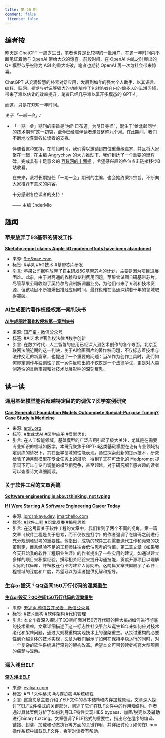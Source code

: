 ```yaml
---
title: 第 16 期
comment: false
_license: false
---
```


## 编者按

昨天是 ChatGPT 一周岁生日，笔者也算是比较早的一批用户，在这一年时间内不断见证着他与 OpenAI 带给大众的惊喜。前段时间，在 OpenAI 内乱之时爆出的 Q* 模型似乎被称为 AGI 的重大突破，笔者也期待 OpenAI 再一次为社会带来惊喜。

ChatGPT 从充满智慧的朴素对话应用，发展到如今的强大个人助手，以其语言、编程、联网、视觉与听说等强大的功能培养了包括笔者在内的很多人的生活习惯，带来了难以估计的效率提升，笔者已经几乎难以离开多模态的 GPT-4。

而这，只是在短短一年时间。

*关于「一期一会」：*

- 「一期一会」期刊的宗旨是“为昨日布道，为明日寻径”，诞生于”给北邮同学的技术期刊“这一初衷，至今已经陪伴读者走过整整九个月。在此期间，我们不断地收获着各位读者的支持。
    
    
    伴随着这种支持，在前段时间，我们得以邀请到四位重量级嘉宾，并且将大家聚在一起，在主编 Angrychow 的大力推动下，我们到达了一个重要的里程碑，完成具有十足意义的 [互联网的十面相](https://www.bilibili.com/video/BV1Vb4y1T7Rx/) ，希望感兴趣的各位点击链接移步B站收看。
    
    在未来，我将长期担任「一期一会」期刊的主编，也会始终秉持宗旨，不断向大家推荐有意义的内容。
    
    十分感谢各位读者的支持！
    
    —— 主编 EnderMio
    

## 趣闻

### 苹果放弃了5G基带的研发工作

[**Sketchy report claims Apple 5G modem efforts have been abandoned**](https://9to5mac.com/2023/11/29/apple-5g-modem-sketchy-report/)

- 来源: [9to5mac.com](https://9to5mac.com/2023/11/29/apple-5g-modem-sketchy-report/)
- 标签: #苹果 #5G技术 #基带芯片研发
- 引言: 苹果公司据称放弃了自主研发5G基带芯片的计划，主要是因为项目进展困难。此前，由于对高通的依赖和专利费用问题，苹果曾试图自研基带芯片。尽管苹果公司收购了英特尔的调制解调器业务，为他们带来了专利和技术资源，但该项目不断被爆出推迟应用时间，最终也难在高通深耕若干年的领域取得突破。

### AI生成图片著作权侵权第一案判决书

[**AI生成图片著作权侵权第一案判决书**](https://mp.weixin.qq.com/s/Wu3-GuFvMJvJKJobqqq7vQ)

- 来源: [知产库 - 微信公众号](https://mp.weixin.qq.com/s/Wu3-GuFvMJvJKJobqqq7vQ)
- 标签: #AI艺术 #著作权法律 #数字创新
- 引言: 在数字时代，人工智能的应用已经深入到艺术创作的各个方面。北京互联网法院近期的这一判决，关于AI绘画图片的著作权问题，不仅标志着技术与法律交汇的新篇章，也提出了一个重要的问题：当AI作为创作工具时，我们如何界定创作与独创性？这一案件反映出的不仅仅是一个法律争议，更是对人类创造性的重新审视和对技术发展影响的深刻反思。

## 读一读

### 通用基础模型能否超越特定目的的调优？医学案例研究

[**Can Generalist Foundation Models Outcompete Special-Purpose Tuning? Case Study in Medicine**](https://arxiv.org/abs/2311.16452)

- 来源: [arxiv.org](https://arxiv.org/abs/2311.16452)
- 标签: #生成式AI #医学应用 #模型优化
- 引言: 在人工智能领域，基础模型的广泛应用引起了极大关注，尤其是在需要专业知识的领域如医学。本研究聚焦于GPT-4这类基础模型在没有专业领域特定训练的情况下，其在医学领域的性能表现。通过探索创新的提示技术，研究检验了通用型模型在专业任务上的潜能，得到了其在可泛化的 Medprompt 提示词下可以与专门调整的模型相竞争，甚至超越。对于研究细节感兴趣的读者可以查看论文详细阅读。

### 关于软件工程的文章两篇

[**Software engineering is about thinking, not typing**](https://jordankaye.dev/posts/thinking-not-typing/)

[**If I Were Starting A Software Engineering Career Today**](https://jmarchello.com/if-i-were-starting-my-career-today)

- 来源: [jordankaye.dev](https://jordankaye.dev/posts/thinking-not-typing/), [jmarchello.com](https://jmarchello.com/if-i-were-starting-my-career-today)
- 标签: #软件工程 #职业发展 #编程思维
- 引言: 在这两篇关于软件工程的文章中，我们看到了两个不同的视角。第一篇文章《软件工程是关于思考，而不仅仅是打字》的作者强调了在编码之前进行充分规划和思考的重要性。他指出，成功的软件工程需要迭代工作和频繁的决策制定，而且经验不足的工程师往往会低估思考的价值。第二篇文章《如果我今天开始我的软件工程职业生涯》的作者提出了一些实用的建议，如通过建立多样的项目来积累经验，撰写相关经验来提升沟通技能，贡献开源项目以理解实际的代码库，并积极在行业内建立人际网络。这两篇文章共同展示了软件工程领域的深度和广度，希望可以为读者提供见解和指导。

### 生存or毁灭？QQ空间150万行代码的涅槃重生

[**生存or毁灭？QQ空间150万行代码的涅槃重生**](https://mp.weixin.qq.com/s/c_t3wd-kvzZOHizfagtopQ)

- 来源: [尹述迪 腾讯云开发者 - 微信公众号](https://mp.weixin.qq.com/s/c_t3wd-kvzZOHizfagtopQ)
- 标签: #技术重构 #软件架构 #代码管理
- 引言: 本文作者深入探讨了QQ空间面对150万行代码的巨大挑战如何进行彻底的技术重构。文章详细描述了这一标志性社交平台从诞生18年来如何应对技术老化和架构问题，通过大规模重构实现技术上的涅槃重生。从探讨重构的必要性到介绍具体的技术实现，文章为我们展示了如何在保持平稳运行的同时，对一个复杂的软件系统进行深刻的架构改革。希望本文可带领读者初窥大型项目的痛楚与涅槃。

### 深入浅出ELF

[**深入浅出ELF**](https://evilpan.com/2020/08/09/elf-inside-out/)

- 来源: [evilpan.com](https://evilpan.com/2020/08/09/elf-inside-out/)
- 标签: #ELF文件格式 #内存加载 #系统编程
- 引言: 这篇文章主要介绍了ELF文件的基本结构和内存加载原理。文章深入探讨了ELF文件格式的关键部分，阐述了它们在ELF文件中的作用和结构。作者通过具体案例分析了如何利用ELF特性实现HIDS bypass、加固/脱壳以及辅助进行binary fuzzing。文章强调了ELF格式的重要性，指出它在程序的编译、链接、封装、加载和动态执行等方面的关键作用，并详细讨论了如何在Linux操作系统中加载ELF文件，希望对读者有帮助。